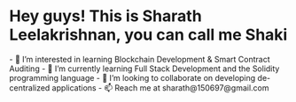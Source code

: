 <h1> Hey guys! This is Sharath Leelakrishnan, you can call me Shaki </h1>
- 👀 I’m interested in learning Blockchain Development & Smart Contract Auditing
- 🌱 I’m currently learning Full Stack Development and the Solidity programming language
- 💞️ I’m looking to collaborate on developing de-centralized applications
- 📫 Reach me at sharath@150697@gmail.com

<!---
shaki1506/shaki1506 is a ✨ special ✨ repository because its `README.md` (this file) appears on your GitHub profile.
You can click the Preview link to take a look at your changes.
--->
